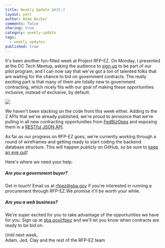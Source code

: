 ```yaml
---
title: Weekly Update &#35;3
layout: post
author: Adam Becker
comments: false
sharing: true
category: weekly-update
tags:
  - weekly updates
published: true
---
```


It's been another fun-filled week at Project RFP-EZ. On Monday, I presented at the DC Tech Meetup, asking the audience to <a href="http://sba.gov/rfpez" target="_blank">sign up</a> to be part of our pilot program, and I can now say that we've got a ton of talented folks that are waiting for the chance to bid on government contracts. The really exciting part is that many of them are totally new to government contracting, which nicely fits with our goal of making these opportunities inclusive, instead of exclusive, by default.

<div class="image-frame" style="width: 300px;">
  <img src="{{site.url}}/images/adam-dctech.jpg" />
</div>

<!-- more -->

We haven't been slacking on the code front this week either. Adding to the 2 APIs that we've already published, we're proud to announce that we're pulling in all new contracting opportunities from <a href="http://www.fbo.gov" target="_blank">FedBizOpps</a> and exposing them in a <a href="http://rfpez-apis.presidentialinnovationfellows.org/opportunities">RESTful JSON API</a>.

As far as our progress on RFP-EZ goes, we're currently working through a round of wireframes and getting ready to start coding the backend database structure. This will happen publicly on GitHub, so be sure to <a href="http://github.com/presidential-innovation-fellows/rfpez" target="_blank">keep an eye out</a>!

Here's where we need your help:

##### Are you a government buyer?

Get in touch! Email us at <a href="mailto:rfpez@sba.gov">rfpez@sba.gov</a> if you're interested in running a procurement through RFP-EZ.We promise it'll be worth your while.

##### Are you a web business?

We're super excited for you to take advantage of the opportunities we have for you. Sign up at <a href="http://sba.gov/rfpez" target="_blank">sba.gov/rfpez</a> and we'll let you know when contracts are ready to be bid on.

Until next week,<br />
Adam, Jed, Clay and the rest of the RFP-EZ team